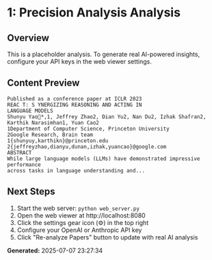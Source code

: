 
# 1: Precision Analysis Analysis

## Overview
This is a placeholder analysis. To generate real AI-powered insights, configure your API keys in the web viewer settings.

## Content Preview
```
Published as a conference paper at ICLR 2023
REAC T: S YNERGIZING REASONING AND ACTING IN
LANGUAGE MODELS
Shunyu Yao*,1, Jeffrey Zhao2, Dian Yu2, Nan Du2, Izhak Shafran2, Karthik Narasimhan1, Yuan Cao2
1Department of Computer Science, Princeton University
2Google Research, Brain team
1{shunyuy,karthikn}@princeton.edu
2{jeffreyzhao,dianyu,dunan,izhak,yuancao}@google.com
ABSTRACT
While large language models (LLMs) have demonstrated impressive performance
across tasks in language understanding and...
```

## Next Steps
1. Start the web server: `python web_server.py`
2. Open the web viewer at http://localhost:8080
3. Click the settings gear icon (⚙️) in the top right
4. Configure your OpenAI or Anthropic API key
5. Click "Re-analyze Papers" button to update with real AI analysis

**Generated:** 2025-07-07 23:27:34
        